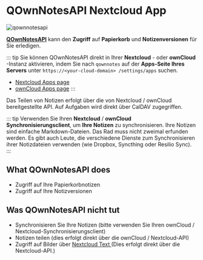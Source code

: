 # QOwnNotesAPI Nextcloud App


![qownnotesapi](/img/qownnotesapi.png)

[**QOwnNotesAPI**](https://github.com/pbek/qownnotesapi) kann den **Zugriff** auf **Papierkorb** und **Notizenversionen** für Sie erledigen.

::: tip
Sie können QOwnNotesAPI direkt in Ihrer **Nextcloud** - oder **ownCloud** -Instanz aktivieren, indem Sie nach `qownnotes` auf der **Apps-Seite Ihres Servers** unter `https://<your-cloud-domain> /settings/apps` suchen.

- [Nextcloud Apps page](https://apps.nextcloud.com/apps/qownnotesapi)
- [ownCloud Apps page](https://marketplace.owncloud.com/apps/qownnotesapi)
:::

Das Teilen von Notizen erfolgt über die von Nextcloud / ownCloud bereitgestellte API. Auf Aufgaben wird direkt über CalDAV zugegriffen.

::: tip
Verwenden Sie Ihren **Nextcloud** / **ownCloud** **Synchronisierungsclient**, um **Ihre Notizen** zu synchronisieren. Ihre Notizen sind einfache Markdown-Dateien. Das Rad muss nicht zweimal erfunden werden. Es gibt auch Leute, die verschiedene Dienste zum Synchronisieren ihrer Notizdateien verwenden (wie Dropbox, Syncthing oder Resilio Sync).
:::

## What QOwnNotesAPI does

- Zugriff auf Ihre Papierkorbnotizen
- Zugriff auf Ihre Notizversionen

## Was QOwnNotesAPI nicht tut

- Synchronisieren Sie Ihre Notizen (bitte verwenden Sie Ihren ownCloud / Nextcloud-Synchronisierungsclient)
- Notizen teilen (dies erfolgt direkt über die ownCloud / Nextcloud-API)
- Zugriff auf Bilder über [ Nextcloud Text ](https://github.com/nextcloud/text) (Dies erfolgt direkt über die Nextcloud-API.)
